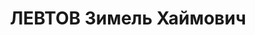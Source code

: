---
title: ЛЕВТОВ Зимель Хаймович
description: батальонный комиссар, зам.нач.политотдела спецвойск Харьков.гарнизона
---